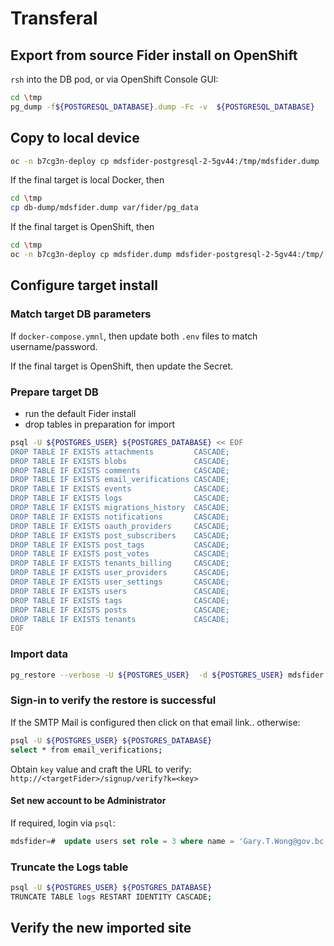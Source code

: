 # Transferal

## Export from source Fider install on OpenShift

`rsh` into the DB pod, or via OpenShift Console GUI:

```bash
cd \tmp
pg_dump -f${POSTGRESQL_DATABASE}.dump -Fc -v  ${POSTGRESQL_DATABASE}
```

## Copy to local device

```bash
oc -n b7cg3n-deploy cp mdsfider-postgresql-2-5gv44:/tmp/mdsfider.dump .
```

If the final target is local Docker, then

```bash
cd \tmp
cp db-dump/mdsfider.dump var/fider/pg_data
```


If the final target is OpenShift, then

```bash
cd \tmp
oc -n b7cg3n-deploy cp mdsfider.dump mdsfider-postgresql-2-5gv44:/tmp/
```

## Configure target install

### Match target DB parameters

If `docker-compose.ymnl`, then update both `.env` files to match username/password.

If the final target is OpenShift, then update the Secret.

### Prepare target DB

* run the default Fider install
* drop tables in preparation for import

```bash
psql -U ${POSTGRES_USER} ${POSTGRES_DATABASE} << EOF
DROP TABLE IF EXISTS attachments         CASCADE;
DROP TABLE IF EXISTS blobs               CASCADE;
DROP TABLE IF EXISTS comments            CASCADE;
DROP TABLE IF EXISTS email_verifications CASCADE;
DROP TABLE IF EXISTS events              CASCADE;
DROP TABLE IF EXISTS logs                CASCADE;
DROP TABLE IF EXISTS migrations_history  CASCADE;
DROP TABLE IF EXISTS notifications       CASCADE;
DROP TABLE IF EXISTS oauth_providers     CASCADE;
DROP TABLE IF EXISTS post_subscribers    CASCADE;
DROP TABLE IF EXISTS post_tags           CASCADE;
DROP TABLE IF EXISTS post_votes          CASCADE;
DROP TABLE IF EXISTS tenants_billing     CASCADE;
DROP TABLE IF EXISTS user_providers      CASCADE;
DROP TABLE IF EXISTS user_settings       CASCADE;
DROP TABLE IF EXISTS users               CASCADE;
DROP TABLE IF EXISTS tags                CASCADE;
DROP TABLE IF EXISTS posts               CASCADE;
DROP TABLE IF EXISTS tenants             CASCADE;
EOF
```

### Import data

```bash
pg_restore --verbose -U ${POSTGRES_USER}  -d ${POSTGRES_USER} mdsfider.dump
```

### Sign-in to verify the restore is successful

If the SMTP Mail is configured then click on that email link.. otherwise:

```bash
psql -U ${POSTGRES_USER} ${POSTGRES_DATABASE}
select * from email_verifications;
```

Obtain `key` value and craft the URL to verify:
`http://<targetFider>/signup/verify?k=<key>`

#### Set new account to be Administrator

If required, login via `psql`:

```sql
mdsfider=#  update users set role = 3 where name = 'Gary.T.Wong@gov.bc.ca';
```

### Truncate the Logs table

```bash
psql -U ${POSTGRES_USER} ${POSTGRES_DATABASE}
TRUNCATE TABLE logs RESTART IDENTITY CASCADE;
```

## Verify the new imported site